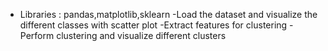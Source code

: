 - Libraries : pandas,matplotlib,sklearn
-Load the dataset and visualize the different classes with scatter plot
-Extract features for clustering
-Perform clustering and visualize different clusters 
